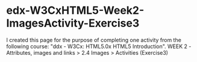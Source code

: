 # edx-W3CxHTML5-Week2-ImagesActivity-Exercise3
I created this page for the purpose of completing one activity from the following course: "ddx - W3Cx: HTML5.0x HTML5 Introduction". WEEK 2 -Attributes, images and links > 2.4 Images > Activities (Exercise3)
